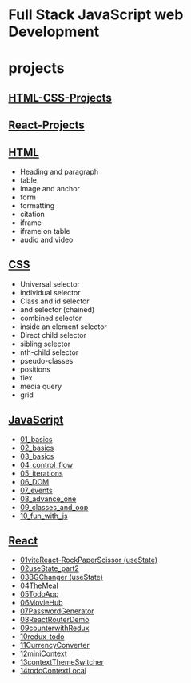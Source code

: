 # Full Stack JavaScript web Development

# projects

## [HTML-CSS-Projects](https://github.com/SudhanshuModi/fsjs/tree/main/HTML-CSS-Projects/)

## [React-Projects](https://github.com/SudhanshuModi/fsjs/tree/main/react-projects/)

## [HTML](https://github.com/SudhanshuModi/fsjs/tree/main/01_html)

- Heading and paragraph
- table
- image and anchor
- form
- formatting
- citation
- iframe
- iframe on table
- audio and video

## [CSS](https://github.com/SudhanshuModi/fsjs/tree/main/02_css)

- Universal selector
- individual selector
- Class and id selector
- and selector (chained)
- combined selector
- inside an element selector
- Direct child selector
- sibling selector
- nth-child selector
- pseudo-classes
- positions
- flex
- media query
- grid

## [JavaScript](https://github.com/SudhanshuModi/fsjs/tree/main/03_javascript)

- [01_basics](https://github.com/SudhanshuModi/fsjs/tree/main/03_javascript/01_basics)
- [02_basics](https://github.com/SudhanshuModi/fsjs/tree/main/03_javascript/02_basics)
- [03_basics](https://github.com/SudhanshuModi/fsjs/tree/main/03_javascript/03_basics)
- [04_control_flow](https://github.com/SudhanshuModi/fsjs/tree/main/03_javascript/04_control_flow)
- [05_iterations](https://github.com/SudhanshuModi/fsjs/tree/main/03_javascript/05_iterations)
- [06_DOM](https://github.com/SudhanshuModi/fsjs/tree/main/03_javascript/06_DOM)
- [07_events](https://github.com/SudhanshuModi/fsjs/tree/main/03_javascript/07_events)
- [08_advance_one](https://github.com/SudhanshuModi/fsjs/tree/main/03_javascript/08_advance_one)
- [09_classes_and_oop](https://github.com/SudhanshuModi/fsjs/tree/main/03_javascript/09_classes_and_oop)
- [10_fun_with_js](https://github.com/SudhanshuModi/fsjs/tree/main/03_javascript/10_fun_with_js)

## [React](https://github.com/SudhanshuModi/fsjs/tree/main/04_react)

- [01viteReact-RockPaperScissor (useState)](https://github.com/SudhanshuModi/fsjs/tree/main/04_react/01viteReact-RockPaperScissor)
- [02useState_part2](https://github.com/SudhanshuModi/fsjs/tree/main/04_react/02useState_part2)
- [03BGChanger (useState)](https://github.com/SudhanshuModi/fsjs/tree/main/04_react/03BGChanger)
- [04TheMeal](https://github.com/SudhanshuModi/fsjs/tree/main/04_react/04TheMeal)
- [05TodoApp](https://github.com/SudhanshuModi/fsjs/tree/main/04_react/05TodoApp)
- [06MovieHub](https://github.com/SudhanshuModi/fsjs/tree/main/04_react/06MovieHub)
- [07PasswordGenerator](https://github.com/SudhanshuModi/fsjs/tree/main/04_react/07PasswordGenerator)
- [08ReactRouterDemo](https://github.com/SudhanshuModi/fsjs/tree/main/04_react/08ReactRouterDemo)
- [09counterwithRedux](https://github.com/SudhanshuModi/fsjs/tree/main/04_react/09counterwithRedux)
- [10redux-todo](https://github.com/SudhanshuModi/fsjs/tree/main/04_react/10redux-todo)
- [11CurrencyConverter](https://github.com/SudhanshuModi/fsjs/tree/main/04_react/11CurrencyConverter)
- [12miniContext](https://github.com/SudhanshuModi/fsjs/tree/main/04_react/12miniContext)
- [13contextThemeSwitcher](https://github.com/SudhanshuModi/fsjs/tree/main/04_react/13contextThemeSwitcher)
- [14todoContextLocal](https://github.com/SudhanshuModi/fsjs/tree/main/04_react/14todoContextLocal)
